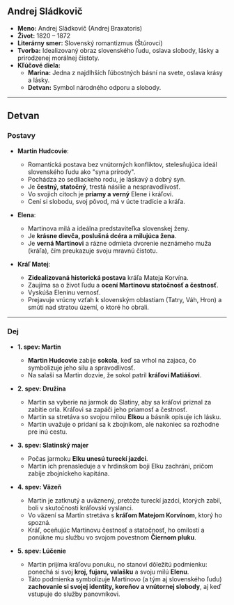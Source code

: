 ## Andrej Sládkovič
* **Meno:** Andrej Sládkovič (Andrej Braxatoris)
* **Život:** 1820 – 1872
* **Literárny smer:** Slovenský romantizmus (Štúrovci)
* **Tvorba:** Idealizovaný obraz slovenského ľudu, oslava slobody, lásky a prirodzenej morálnej čistoty.
* **Kľúčové diela:**
	* **Marina:** Jedna z najdlhších ľúbostných básní na svete, oslava krásy a lásky.
	* **Detvan:** Symbol národného odporu a slobody.

---

## Detvan

### Postavy

* **Martin Hudcovie**:
    * Romantická postava bez vnútorných konfliktov, stelesňujúca ideál slovenského ľudu ako "syna prírody".
    * Pochádza zo sedliackeho rodu, je láskavý a dobrý syn.
    * Je **čestný, statočný**, trestá násilie a nespravodlivosť.
    * Vo svojich citoch je **priamy a verný** Elene i kráľovi.
    * Cení si slobodu, svoj pôvod, má v úcte tradície a kráľa.

* **Elena**:
    * Martinova milá a ideálna predstaviteľka slovenskej ženy.
    * Je **krásne dievča, poslušná dcéra a milujúca žena**.
    * Je **verná Martinovi** a rázne odmieta dvorenie neznámeho muža (kráľa), čím preukazuje svoju mravnú čistotu.

* **Kráľ Matej**:
    * **Zidealizovaná historická postava** kráľa Mateja Korvína.
    * Zaujíma sa o život ľudu a **ocení Martinovu statočnosť a čestnosť**.
    * Vyskúša Eleninu vernosť.
    * Prejavuje vrúcny vzťah k slovenským oblastiam (Tatry, Váh, Hron) a smúti nad stratou území, o ktoré ho obrali.

---

### Dej

- **1. spev: Martin**
    
    - **Martin Hudcovie** zabije **sokola**, keď sa vrhol na zajaca, čo symbolizuje jeho silu a spravodlivosť.
    - Na salaši sa Martin dozvie, že sokol patril **kráľovi Matiášovi**.
- **2. spev: Družina**
    
    - Martin sa vyberie na jarmok do Slatiny, aby sa kráľovi priznal za zabitie orla. Kráľovi sa zapáči jeho priamosť a čestnosť.
    - Martin sa stretáva so svojou milou **Elkou** a básnik opisuje ich lásku.
    - Martin uvažuje o pridaní sa k zbojníkom, ale nakoniec sa rozhodne pre inú cestu.
- **3. spev: Slatinský majer**
    
    - Počas jarmoku **Elku unesú tureckí jazdci**.
    - Martin ich prenasleduje a v hrdinskom boji Elku zachráni, pričom zabije zbojníckeho kapitána.
- **4. spev: Väzeň**
    
    - Martin je zatknutý a uväznený, pretože tureckí jazdci, ktorých zabil, boli v skutočnosti kráľovskí vyslanci.
    - Vo väzení sa Martin stretáva s **kráľom Matejom Korvínom**, ktorý ho spozná.
    - Kráľ, oceňujúc Martinovu čestnosť a statočnosť, ho omilostí a ponúkne mu službu vo svojom povestnom **Čiernom pluku**.
- **5. spev: Lúčenie**
    
    - Martin prijíma kráľovu ponuku, no stanoví dôležitú podmienku: ponechá si svoj **kroj, fujaru, valašku** a svoju milú **Elenu**.
    - Táto podmienka symbolizuje Martinovo (a tým aj slovenského ľudu) **zachovanie si svojej identity, koreňov a vnútornej slobody**, aj keď vstupuje do služby panovníkovi.